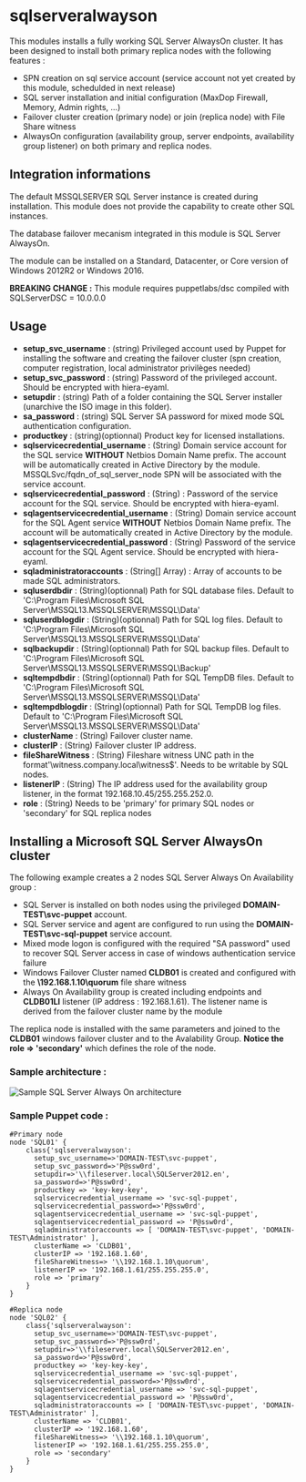 # sqlserveralwayson #

This modules installs a fully working SQL Server AlwaysOn cluster. It has been designed to install both primary replica nodes with the following features :
- SPN creation on sql service account (service account not yet created by this module, schedulded in next release)
- SQL server installation and initial configuration (MaxDop Firewall, Memory, Admin rights, ...)
- Failover cluster creation (primary node) or join (replica node) with File Share witness
- AlwaysOn configuration (availability group, server endpoints, availability group listener) on both primary and replica nodes.


## Integration informations
The default MSSQLSERVER SQL Server instance is created during installation. This module does not provide the capability to create other SQL instances.

The database failover mecanism integrated in this module is SQL Server AlwaysOn.

The module can be installed on a Standard, Datacenter, or Core version of Windows 2012R2 or Windows 2016.

**BREAKING CHANGE :** This module requires puppetlabs/dsc compiled with SQLServerDSC = 10.0.0.0

## Usage
- **setup_svc_username** : (string) Privileged account used by Puppet for installing the software and creating the failover cluster (spn creation, computer registration, local administrator privilèges needed)
- **setup_svc_password** : (string) Password of the privileged account. Should be encrypted with hiera-eyaml.
- **setupdir** : (string) Path of a folder containing the SQL Server installer (unarchive the ISO image in this folder).
- **sa_password** : (string) SQL Server SA password for mixed mode SQL authentication configuration.
- **productkey** : (string)(optionnal) Product key for licensed installations.
- **sqlservicecredential_username** : (String) Domain service account for the SQL service **WITHOUT** Netbios Domain Name prefix. The account will be automatically created in Active Directory by the module. MSSQLSvc/fqdn_of_sql_server_node SPN will be associated with the service account.
- **sqlservicecredential_password** : (String) :  Password of the service account for the SQL service. Should be encrypted with hiera-eyaml.
- **sqlagentservicecredential_username** : (String) Domain service account for the SQL Agent service **WITHOUT** Netbios Domain Name prefix. The account will be automatically created in Active Directory by the module.
- **sqlagentservicecredential_password** : (String) Password of the service account for the SQL Agent service. Should be encrypted with hiera-eyaml.
- **sqladministratoraccounts** : (String[] Array) : Array of accounts to be made SQL administrators.
- **sqluserdbdir** : (String)(optionnal) Path for SQL database files. Default to 'C:\Program Files\Microsoft SQL Server\MSSQL13.MSSQLSERVER\MSSQL\Data'
- **sqluserdblogdir** : (String)(optionnal) Path for SQL log files. Default to 'C:\Program Files\Microsoft SQL Server\MSSQL13.MSSQLSERVER\MSSQL\Data'
- **sqlbackupdir** : (String)(optionnal) Path for SQL backup files. Default to 'C:\Program Files\Microsoft SQL Server\MSSQL13.MSSQLSERVER\MSSQL\Backup'
- **sqltempdbdir** : (String)(optionnal) Path for SQL TempDB files. Default to 'C:\Program Files\Microsoft SQL Server\MSSQL13.MSSQLSERVER\MSSQL\Data'
- **sqltempdblogdir** : (String)(optionnal) Path for SQL TempDB log files. Default to 'C:\Program Files\Microsoft SQL Server\MSSQL13.MSSQLSERVER\MSSQL\Data'
- **clusterName** : (String) Failover cluster name.
- **clusterIP** : (String) Failover cluster IP address.
- **fileShareWitness** : (String) Fileshare witness UNC path in the format'\\witness.company.local\witness$'. Needs to be writable by SQL nodes.
- **listenerIP** : (String) The IP address used for the availability group listener, in the format 192.168.10.45/255.255.252.0.
- **role** : (String) Needs to be 'primary' for primary SQL nodes or 'secondary' for SQL replica nodes


## Installing a Microsoft SQL Server AlwaysOn cluster
The following example creates a 2 nodes SQL Server Always On Availability group :
- SQL Server is installed on both nodes using the privileged **DOMAIN-TEST\svc-puppet** account.
- SQL Server service and agent are configured to run using the **DOMAIN-TEST\svc-sql-puppet** service account.
- Mixed mode logon is configured with the required "SA password" used to recover SQL Server access in case of windows authentication service failure
- Windows Failover Cluster named **CLDB01** is created and configured with the **\\192.168.1.10\quorum** file share witness
- Always On Availability group is created including endpoints and **CLDB01LI** listener (IP address : 192.168.1.61). The listener name is derived from the failover cluster name by the module

The replica node is installed with the same parameters and joined to the **CLDB01** windows failover cluster and to the Avalability Group. **Notice the role => 'secondary'** which defines the role of the node.

### Sample architecture :
![Sample SQL Server Always On architecture](https://virtualdesktopdevops.github.io/images/sql-server-always-on-architecture.jpg)

### Sample Puppet code :
~~~puppet
#Primary node
node 'SQL01' {
	class{'sqlserveralwayson':
	  setup_svc_username=>'DOMAIN-TEST\svc-puppet',
	  setup_svc_password=>'P@ssw0rd',
	  setupdir=>'\\fileserver.local\SQLServer2012.en',
	  sa_password=>'P@ssw0rd',
	  productkey => 'key-key-key',
	  sqlservicecredential_username => 'svc-sql-puppet',
	  sqlservicecredential_password=>'P@ssw0rd',
	  sqlagentservicecredential_username => 'svc-sql-puppet',
	  sqlagentservicecredential_password => 'P@ssw0rd',
	  sqladministratoraccounts => [ 'DOMAIN-TEST\svc-puppet', 'DOMAIN-TEST\Administrator' ],
	  clusterName => 'CLDB01',
	  clusterIP => '192.168.1.60',
	  fileShareWitness=> '\\192.168.1.10\quorum',
	  listenerIP => '192.168.1.61/255.255.255.0',
	  role => 'primary'
	}
}

#Replica node
node 'SQL02' {
	class{'sqlserveralwayson':
	  setup_svc_username=>'DOMAIN-TEST\svc-puppet',
	  setup_svc_password=>'P@ssw0rd',
	  setupdir=>'\\fileserver.local\SQLServer2012.en',
	  sa_password=>'P@ssw0rd',
	  productkey => 'key-key-key',
	  sqlservicecredential_username => 'svc-sql-puppet',
	  sqlservicecredential_password=>'P@ssw0rd',
	  sqlagentservicecredential_username => 'svc-sql-puppet',
	  sqlagentservicecredential_password => 'P@ssw0rd',
	  sqladministratoraccounts => [ 'DOMAIN-TEST\svc-puppet', 'DOMAIN-TEST\Administrator' ],
	  clusterName => 'CLDB01',
	  clusterIP => '192.168.1.60',
	  fileShareWitness=> '\\192.168.1.10\quorum',
	  listenerIP => '192.168.1.61/255.255.255.0',
	  role => 'secondary'
	}
}

~~~
